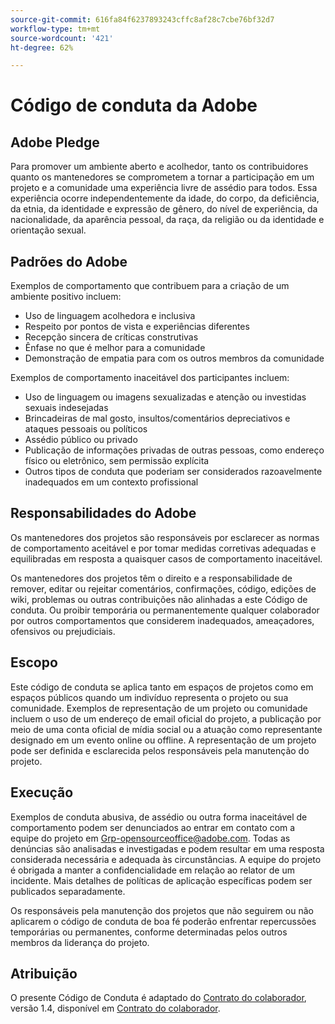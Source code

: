 ```yaml
---
source-git-commit: 616fa84f6237893243cffc8af28c7cbe76bf32d7
workflow-type: tm+mt
source-wordcount: '421'
ht-degree: 62%

---
```

# Código de conduta da Adobe

## Adobe Pledge

Para promover um ambiente aberto e acolhedor, tanto os contribuidores quanto os mantenedores se comprometem a tornar a participação em um projeto e a comunidade uma experiência livre de assédio para todos. Essa experiência ocorre independentemente da idade, do corpo, da deficiência, da etnia, da identidade e expressão de gênero, do nível de experiência, da nacionalidade, da aparência pessoal, da raça, da religião ou da identidade e orientação sexual.

## Padrões do Adobe

Exemplos de comportamento que contribuem para a criação de um ambiente positivo incluem:

* Uso de linguagem acolhedora e inclusiva
* Respeito por pontos de vista e experiências diferentes
* Recepção sincera de críticas construtivas
* Ênfase no que é melhor para a comunidade
* Demonstração de empatia para com os outros membros da comunidade

Exemplos de comportamento inaceitável dos participantes incluem:

* Uso de linguagem ou imagens sexualizadas e atenção ou investidas sexuais indesejadas
* Brincadeiras de mal gosto, insultos/comentários depreciativos e ataques pessoais ou políticos
* Assédio público ou privado
* Publicação de informações privadas de outras pessoas, como endereço físico ou eletrônico, sem permissão explícita
* Outros tipos de conduta que poderiam ser considerados razoavelmente inadequados em um contexto profissional

## Responsabilidades do Adobe

Os mantenedores dos projetos são responsáveis por esclarecer as normas de comportamento aceitável e por tomar medidas corretivas adequadas e equilibradas em resposta a quaisquer casos de comportamento inaceitável.

Os mantenedores dos projetos têm o direito e a responsabilidade de remover, editar ou rejeitar comentários, confirmações, código, edições de wiki, problemas ou outras contribuições não alinhadas a este Código de conduta. Ou proibir temporária ou permanentemente qualquer colaborador por outros comportamentos que considerem inadequados, ameaçadores, ofensivos ou prejudiciais.

## Escopo

Este código de conduta se aplica tanto em espaços de projetos como em espaços públicos quando um indivíduo representa o projeto ou sua comunidade. Exemplos de representação de um projeto ou comunidade incluem o uso de um endereço de email oficial do projeto, a publicação por meio de uma conta oficial de mídia social ou a atuação como representante designado em um evento online ou offline. A representação de um projeto pode ser definida e esclarecida pelos responsáveis pela manutenção do projeto.

## Execução

Exemplos de conduta abusiva, de assédio ou outra forma inaceitável de comportamento podem ser denunciados ao entrar em contato com a equipe do projeto em Grp-opensourceoffice@adobe.com. Todas as denúncias são analisadas e investigadas e podem resultar em uma resposta considerada necessária e adequada às circunstâncias. A equipe do projeto é obrigada a manter a confidencialidade em relação ao relator de um incidente. Mais detalhes de políticas de aplicação específicas podem ser publicados separadamente.

Os responsáveis pela manutenção dos projetos que não seguirem ou não aplicarem o código de conduta de boa fé poderão enfrentar repercussões temporárias ou permanentes, conforme determinadas pelos outros membros da liderança do projeto.

## Atribuição

O presente Código de Conduta é adaptado do [Contrato do colaborador](https://www.contributor-covenant.org/), versão 1.4, disponível em [Contrato do colaborador](https://www.contributor-covenant.org/version/1/4/code-of-conduct/).
